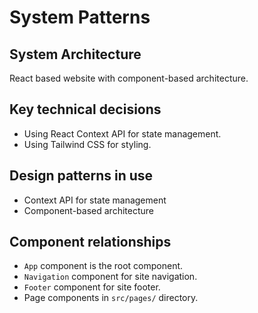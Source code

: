# System Patterns

## System Architecture
React based website with component-based architecture.

## Key technical decisions
- Using React Context API for state management.
- Using Tailwind CSS for styling.

## Design patterns in use
- Context API for state management
- Component-based architecture

## Component relationships
- `App` component is the root component.
- `Navigation` component for site navigation.
- `Footer` component for site footer.
- Page components in `src/pages/` directory.
